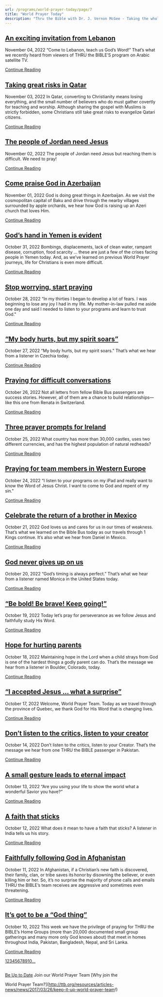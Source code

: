 ```yaml
---
url: /programs/world-prayer-today/page/7
title: "World Prayer Today"
description: "Thru the Bible with Dr. J. Vernon McGee - Taking the whole Word to the whole world"
---
```







## [An exciting invitation from Lebanon](../world-prayer-today/2022/11/04/an-exciting-invitation-from-lebanon)


November 04, 2022
“Come to Lebanon, teach us God’s Word!” That’s what we recently heard from viewers of THRU the BIBLE’S program on Arabic satellite TV.


[Continue Reading](../world-prayer-today/2022/11/04/an-exciting-invitation-from-lebanon)




## [Taking great risks in Qatar](../world-prayer-today/2022/11/03/taking-great-risks-in-qatar)


November 03, 2022
In Qatar, converting to Christianity means losing everything, and the small number of believers who do must gather covertly for teaching and worship. Although sharing the gospel with Muslims is strictly forbidden, some Christians still take great risks to evangelize Qatari citizens.


[Continue Reading](../world-prayer-today/2022/11/03/taking-great-risks-in-qatar)




## [The people of Jordan need Jesus](../world-prayer-today/2022/11/02/the-people-of-jordan-need-jesus)


November 02, 2022
The people of Jordan need Jesus but reaching them is difficult. We need to pray!


[Continue Reading](../world-prayer-today/2022/11/02/the-people-of-jordan-need-jesus)




## [Come praise God in Azerbaijan](../world-prayer-today/2022/11/01/come-praise-god-in-azerbaijan)


November 01, 2022
God is doing great things in Azerbaijan. As we visit the cosmopolitan capital of Baku and drive through the nearby villages surrounded by apple orchards, we hear how God is raising up an Azeri church that loves Him.


[Continue Reading](../world-prayer-today/2022/11/01/come-praise-god-in-azerbaijan)




## [God’s hand in Yemen is evident](../world-prayer-today/2022/10/31/god-s-hand-in-yemen-is-evident)


October 31, 2022
Bombings, displacements, lack of clean water, rampant disease, corruption, food scarcity … these are just a few of the crises facing people in Yemen today. And, as we’ve learned on previous World Prayer journeys, life for Christians is even more difficult.


[Continue Reading](../world-prayer-today/2022/10/31/god-s-hand-in-yemen-is-evident)




## [Stop worrying, start praying](../world-prayer-today/2022/10/28/stop-worrying-start-praying)


October 28, 2022
“In my thirties I began to develop a lot of fears. I was beginning to lose any joy I had in my life. My mother-in-law pulled me aside one day and said I needed to listen to your programs and learn to trust God."


[Continue Reading](../world-prayer-today/2022/10/28/stop-worrying-start-praying)




## [“My body hurts, but my spirit soars”](../world-prayer-today/2022/10/27/my-body-hurts-but-my-spirit-soars)


October 27, 2022
“My body hurts, but my spirit soars.” That’s what we hear from a listener in Czechia today.


[Continue Reading](../world-prayer-today/2022/10/27/my-body-hurts-but-my-spirit-soars)




## [Praying for difficult conversations](../world-prayer-today/2022/10/26/praying-for-difficult-conversations)


October 26, 2022
Not all letters from fellow Bible Bus passengers are success stories. However, all of them are a chance to build relationships—like this one from Renata in Switzerland.


[Continue Reading](../world-prayer-today/2022/10/26/praying-for-difficult-conversations)




## [Three prayer prompts for Ireland](../world-prayer-today/2022/10/25/three-prayer-prompts-for-ireland)


October 25, 2022
What country has more than 30,000 castles, uses two different currencies, and has the highest population of natural redheads?


[Continue Reading](../world-prayer-today/2022/10/25/three-prayer-prompts-for-ireland)




## [Praying for team members in Western Europe](../world-prayer-today/2022/10/24/praying-for-team-members-in-western-europe)


October 24, 2022
“I listen to your programs on my iPad and really want to know the Word of Jesus Christ. I want to come to God and repent of my sin."


[Continue Reading](../world-prayer-today/2022/10/24/praying-for-team-members-in-western-europe)




## [Celebrate the return of a brother in Mexico](../world-prayer-today/2022/10/21/celebrate-the-return-of-a-brother-in-mexico)


October 21, 2022
God loves us and cares for us in our times of weakness. That’s what we learned on the Bible Bus today as our travels through 1 Kings continue. It’s also what we hear from Daniel in Mexico.


[Continue Reading](../world-prayer-today/2022/10/21/celebrate-the-return-of-a-brother-in-mexico)




## [God never gives up on us](../world-prayer-today/2022/10/20/god-never-gives-up-on-us)


October 20, 2022
“God’s timing is always perfect.” That’s what we hear from a listener named Monica in the United States today.


[Continue Reading](../world-prayer-today/2022/10/20/god-never-gives-up-on-us)




## [“Be bold! Be brave! Keep going!”](../world-prayer-today/2022/10/19/be-bold!-be-brave!-keep-going!)


October 19, 2022
Today let’s pray for perseverance as we follow Jesus and faithfully study His Word.


[Continue Reading](../world-prayer-today/2022/10/19/be-bold!-be-brave!-keep-going!)




## [Hope for hurting parents](../world-prayer-today/2022/10/18/hope-for-hurting-parents)


October 18, 2022
Maintaining hope in the Lord when a child strays from God is one of the hardest things a godly parent can do. That’s the message we hear from a listener in Boulder, Colorado, today.


[Continue Reading](../world-prayer-today/2022/10/18/hope-for-hurting-parents)




## [“I accepted Jesus … what a surprise”](../world-prayer-today/2022/10/17/i-accepted-jesus-what-a-surprise)


October 17, 2022
Welcome, World Prayer Team. Today as we travel through the province of Quebec, we thank God for His Word that is changing lives.


[Continue Reading](../world-prayer-today/2022/10/17/i-accepted-jesus-what-a-surprise)




## [Don’t listen to the critics, listen to your creator](../world-prayer-today/2022/10/14/don-t-listen-to-the-critics-listen-to-your-creator)


October 14, 2022
Don’t listen to the critics, listen to your Creator. That’s the message we hear from one THRU the BIBLE passenger in Pakistan.


[Continue Reading](../world-prayer-today/2022/10/14/don-t-listen-to-the-critics-listen-to-your-creator)




## [A small gesture leads to eternal impact](../world-prayer-today/2022/10/13/a-small-gesture-leads-to-eternal-impact)


October 13, 2022
“Are you using your life to show the world what a wonderful Savior you have?”


[Continue Reading](../world-prayer-today/2022/10/13/a-small-gesture-leads-to-eternal-impact)




## [A faith that sticks](../world-prayer-today/2022/10/12/a-faith-that-sticks)


October 12, 2022
What does it mean to have a faith that sticks? A listener in India tells us his story.


[Continue Reading](../world-prayer-today/2022/10/12/a-faith-that-sticks)




## [Faithfully following God in Afghanistan](../world-prayer-today/2022/10/11/faithfully-following-god-in-afghanistan)


October 11, 2022
In Afghanistan, if a Christian’s new faith is discovered, their family, clan, or tribe saves its honor by disowning the believer, or even killing him or her. So, it’s no surprise the majority of phone calls and emails THRU the BIBLE’s team receives are aggressive and sometimes even threatening.


[Continue Reading](../world-prayer-today/2022/10/11/faithfully-following-god-in-afghanistan)




## [It’s got to be a “God thing”](../world-prayer-today/2022/10/10/it-s-got-to-be-a-god-thing)


October 10, 2022
This week we have the privilege of praying for THRU the BIBLE’s Home Groups (more than 20,000 documented small group gatherings and many more only God knows about) that meet in homes throughout India, Pakistan, Bangladesh, Nepal, and Sri Lanka.


[Continue Reading](../world-prayer-today/2022/10/10/it-s-got-to-be-a-god-thing)





[1](https://ttb.org/programs/world-prayer-today)[2](https://ttb.org/programs/world-prayer-today/page/2)[3](https://ttb.org/programs/world-prayer-today/page/3)[4](https://ttb.org/programs/world-prayer-today/page/4)[5](https://ttb.org/programs/world-prayer-today/page/5)[6](https://ttb.org/programs/world-prayer-today/page/6)[7](https://ttb.org/programs/world-prayer-today/page/7)[8](https://ttb.org/programs/world-prayer-today/page/8)[9](https://ttb.org/programs/world-prayer-today/page/9)[10](https://ttb.org/programs/world-prayer-today/page/10)[...](https://ttb.org/programs/world-prayer-today/page/11)





## 




[Be Up to Date](http://feeds.feedburner.com/WorldPrayerToday "World Prayer Today RSS Feed")
Join our World Prayer Team
[Why join the  

World Prayer Team?](http://ttb.org/resources/articles-news/news/2017/03/26/keep-it-up-world-prayer-team!)




